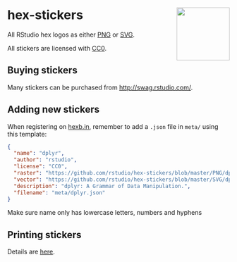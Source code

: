# hex-stickers <img src="SVG/RStudio.svg" width="120" align="right" />

All RStudio hex logos as either [PNG](PNG/#readme) or [SVG](SVG/#readme).

All stickers are licensed with [CC0](LICENSE.md).

## Buying stickers

Many stickers can be purchased from <http://swag.rstudio.com/>.

## Adding new stickers

When registering on [hexb.in](http://hexb.in), remember to add a `.json` file in `meta/` using this template:

```json
{
  "name": "dplyr",
  "author": "rstudio",
  "license": "CC0",
  "raster": "https://github.com/rstudio/hex-stickers/blob/master/PNG/dplyr.png",
  "vector": "https://github.com/rstudio/hex-stickers/blob/master/SVG/dplyr.svg",
  "description": "dplyr: A Grammar of Data Manipulation.",
  "filename": "meta/dplyr.json"
}
```

Make sure name only has lowercase letters, numbers and hyphens

## Printing stickers

Details are [here](./stickermule.md).
